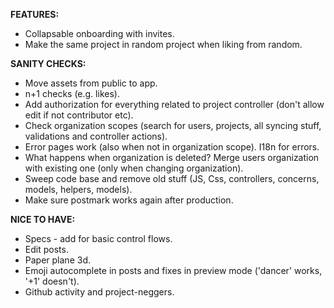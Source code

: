 __FEATURES:__
 * Collapsable onboarding with invites.
 * Make the same project in random project when liking from random.
 
__SANITY CHECKS:__
 * Move assets from public to app.
 * n+1 checks (e.g. likes).
 * Add authorization for everything related to project controller (don't allow edit if not contributor etc).
 * Check organization scopes (search for users, projects, all syncing stuff, validations and controller actions).
 * Error pages work (also when not in organization scope). I18n for errors.
 * What happens when organization is deleted? Merge users organization with existing one (only when changing organization).
 * Sweep code base and remove old stuff (JS, Css, controllers, concerns, models, helpers, models).
 * Make sure postmark works again after production.
 
__NICE TO HAVE:__
 * Specs - add for basic control flows.
 * Edit posts.
 * Paper plane 3d.
 * Emoji autocomplete in posts and fixes in preview mode ('dancer' works, '+1' doesn't).
 * Github activity and project-neggers.